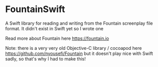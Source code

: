 # FountainSwift

A Swift library for reading and writing from the Fountain screenplay file format. It didn't exist in Swift yet so I wrote one

Read more about Fountain here https://fountain.io

Note: there is a very very old Objective-C library / cocoapod here https://github.com/nyousefi/Fountain but it doesn't play nice with Swift sadly, so that's why I had to make this!



